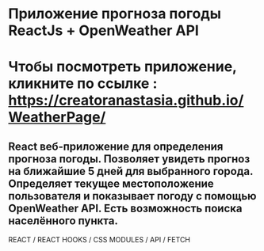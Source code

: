# Приложение прогноза погоды ReactJs + OpenWeather API
# Чтобы посмотреть приложение, кликните по ссылке : https://creatoranastasia.github.io/WeatherPage/
## React веб-приложение для определения прогноза погоды. Позволяет увидеть прогноз на ближайшие 5 дней для выбранного города. Определяет текущее местоположение пользователя и показывает погоду с помощью OpenWeather API. Есть возможность поиска населённого пункта. 
REACT / REACT HOOKS / CSS MODULES / API / FETCH
